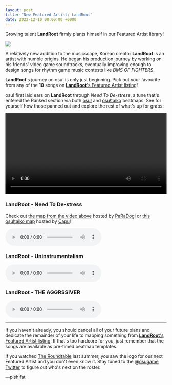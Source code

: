 ```yaml
---
layout: post
title: "New Featured Artist: LandRoot"
date: 2022-12-10 08:00:00 +0000
---
```


Growing talent **LandRoot** firmly plants himself in our Featured Artist library!

![](https://assets.ppy.sh/artists/327/header.jpg)

A relatively new addition to the musicscape, Korean creator **LandRoot** is an artist with humble origins. He began his production journey by working on his friends' video game soundtracks, eventually improving enough to design songs for rhythm game music contests like *BMS OF FIGHTERS*.

**LandRoot**'s journey on osu! is only just beginning. Pick out your favourite from any of the **10** songs on [**LandRoot**'s Featured Artist listing](https://osu.ppy.sh/beatmaps/artists/327)!

osu! first laid ears on **LandRoot** through *Need To De-stress*, a tune that's entered the Ranked section via both [osu!](https://osu.ppy.sh/beatmapsets/1834399) and [osu!taiko](https://osu.ppy.sh/beatmapsets/1474263) beatmaps. See for yourself how those panned out and explore the rest of what's up for grabs:
 
<div align="center">
    <video width="100%" controls>
        <source src="https://assets.ppy.sh/artists/327/release_showcase.mp4" type="video/mp4" preload="none">
    </video>
</div>

### LandRoot - Need To De-stress

Check out [the map from the video above](https://osu.ppy.sh/beatmapsets/1834399) hosted by [PaRaDogi](https://osu.ppy.sh/users/2054596) or [this osu!taiko map](https://osu.ppy.sh/beatmapsets/1474263) hosted by [Capu](https://osu.ppy.sh/users/2474015)!

<audio controls>
    <source src="https://assets.ppy.sh/artists/327/Songs/LandRoot%20-%20Need%20To%20De-Stress.mp3" type="audio/mpeg">
</audio>

### LandRoot - Uninstrumentalism

<audio controls>
    <source src="https://assets.ppy.sh/artists/327/Songs/LandRoot%20-%20Uninstrumentalism.mp3" type="audio/mpeg">
</audio>

### LandRoot - THE AGGRSSIVER

<audio controls>
    <source src="https://assets.ppy.sh/artists/327/Songs/LandRoot%20-%20The%20AGGRSSIVER.mp3" type="audio/mpeg">
</audio>

---

If you haven't already, you should cancel all of your future plans and dedicate the remainder of your life to mapping something from [**LandRoot**'s Featured Artist listing](https://osu.ppy.sh/beatmaps/artists/327). If that's too hardcore for you, just remember that the songs are available as pre-timed beatmap templates.

If you watched [The Roundtable](https://osu.ppy.sh/home/news/2022-07-08-the-roundtable) last summer, you saw the logo for our next Featured Artist and you don't even know it. Stay tuned to the [@osugame Twitter](https://twitter.com/osugame) to figure out who's next on the roster.

—pishifat
